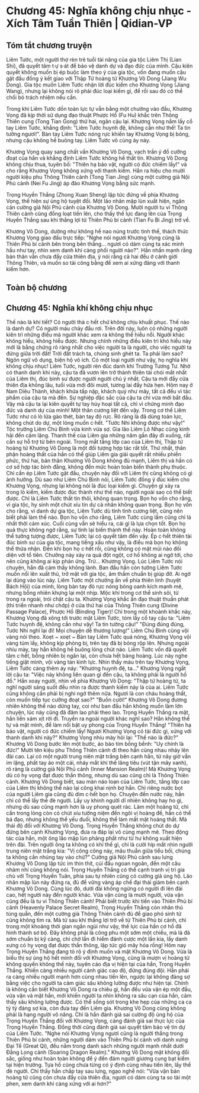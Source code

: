 # Chương 45: Nghĩa không chịu nhục - Xích Tâm Tuần Thiên | Qidian-VP

## Tóm tắt chương truyện

Liêm Tước, một người thợ rèn trẻ tuổi tài năng của gia tộc Liêm Thị (Lian Shi), đã quyết tâm t·ự s·át để bảo vệ danh dự và đạo đức của mình. Cậu kiên quyết không muốn bị ép buộc làm theo ý của gia tộc, vốn đang muốn cậu gật đầu đồng ý kết giao với Thập Tứ hoàng tử Khương Vô Dong (Jiang Wu Dong). Gia tộc muốn Liêm Tước nhận lời đúc kiếm cho Khương Vọng (Jiang Wang), nhưng lại không nói rõ phải đúc loại kiếm gì, để rồi sau đó có thể chối bỏ trách nhiệm nếu cần.

Trong khi Liêm Tước dồn toàn lực tự vẫn bằng một chưởng vào đầu, Khương Vọng đã kịp thời sử dụng đạo thuật Phược Hổ (Fu Hu) khắc trên Thông Thiên cung (Tong Tian Gong) thứ hai, ngăn cậu lại. Khương Vọng nắm lấy cổ tay Liêm Tước, khẳng định: "Liêm Tước huynh đệ, không cần như thế! Ta tin tưởng ngươi!". Bàn tay Liêm Tước nóng rực khiến tay Khương Vọng bị bỏng, nhưng cậu không hề buông tay. Liêm Tước vô cùng áy náy.

Khương Vọng quay sang chất vấn Khương Vô Dong, vạch trần ý đồ cưỡng đoạt của hắn và khẳng định Liêm Tước không hề thất tín. Khương Vô Dong không chịu thua, tuyên bố: "Thiên hạ bảo vật, người có đức chiếm lấy!" và cho rằng Khương Vọng không xứng với thanh kiếm. Hắn ra hiệu cho mười người kiệu phu Thông Thiên cảnh (Tong Tian Jing) cùng một cường giả Nội Phủ cảnh (Nei Fu Jing) áp đảo Khương Vọng bằng sức mạnh.

Trọng Huyền Thắng (Zhong Xuan Sheng) lập tức đứng về phía Khương Vọng, thể hiện sự ủng hộ tuyệt đối. Một lão nhân mập lùn xuất hiện, ngăn cản cường giả Nội Phủ cảnh của Khương Vô Dong. Mười người tu vi Thông Thiên cảnh cũng đồng loạt tiến lên, cho thấy thế lực đang lên của Trọng Huyền Thắng sau khi thắng lợi từ Thiên Phủ bí cảnh (Tian Fu Bi Jing) trở về.

Khương Vô Dong, dường như không hề nao núng trước tình thế, thách thức Khương Vọng giao đấu trực tiếp: "Nghe nói ngươi Khương Vọng cũng là Thiên Phủ bí cảnh bên trong bên thắng... ngươi có dám cùng ta xác minh hầu như tay, nhìn xem danh khí càng phối người nào?". Hắn nhấn mạnh rằng bản thân vẫn chưa đẩy cửa thiên địa, ý nói rằng cả hai đều ở cảnh giới Thông Thiên, và muốn so tài công bằng để xem ai xứng đáng với thanh kiếm hơn.

## Toàn bộ chương

## Chương 45: Nghĩa khí không chịu nhục

Thế nào là khí tiết?
Có người thà c·hết chứ không chịu khuất phục.
Thế nào là danh dự?
Có người máu chảy đầu rơi.
Trên đời này, luôn có những người kiên trì những điều mà người khác xem ra không thể hiểu nổi.
Người khác không hiểu, không hiểu được.
Nhưng chính những điều kiên trì khó hiểu này mới là bằng chứng rõ ràng nhất cho việc người ta là người, cho việc người ta đứng giữa trời đất!
Trời đất trách ta, chúng sinh ghét ta.
Ta phải làm sao?
Ngôn ngữ vô dụng, biện hộ vô ích.
Có một loại người như vậy, họ nghĩa khí không chịu nhục!
Liêm Tước, người rèn đúc danh khí Trường Tương Tư.
Nhờ có thanh danh khí này, cậu ta đã vươn lên trở thành thiên tài chói mắt nhất của Liêm thị, đúc binh sư được người người chú ý nhất.
Cậu ta mới đẩy cửa thiên địa không lâu, tuổi vừa mới đôi mươi, tương lai đầy hứa hẹn.
Hôm nay ở Nam Diêu Thành, khách khứa tấp nập, khách quý như mây, tất cả đều vì tác phẩm của cậu ta mà đến.
Sự nghiệp đặc sắc của cậu ta chỉ vừa mới bắt đầu.
Vậy mà cậu ta lại kiên quyết tự tay hủy hoại tất cả, chỉ vì chứng minh đạo đức và danh dự của mình!
Một thân cương liệt đến vậy.
Trong cơ thể Liêm Tước như có lò lửa gào thét, bàn tay đỏ rực.
Rõ ràng là đã dùng toàn lực, không chút do dự, một lòng muốn c·hết.
"Tước Nhi không được như vậy!" Tộc trưởng Liêm Chú Bình vừa kinh vừa sợ.
Gia lão Liêm Lô Nhạc cũng kinh hãi đến câm lặng.
Thanh thế của Liêm gia những năm gần đây đi xuống, rất cần sự hỗ trợ từ bên ngoài.
Trong mắt tầng lớp cao của Liêm thị, Thập tứ hoàng tử Khương Vô Dong là một đối tượng hợp tác rất tốt.
Thứ nhất, thân phận hoàng thất của hắn có thể giúp Liêm gia giải quyết rất nhiều phiền phức, thứ hai, bản thân Khương Vô Dong không đủ mạnh, Liêm thị và hắn có cơ sở hợp tác bình đẳng, không đến mức hoàn toàn biến thành phụ thuộc.
Chỉ cần ép Liêm Tước gật đầu, chuyện này đối với Liêm thị cũng không có gì ảnh hưởng.
Dù sao như Liêm Chú Bình nói, Liêm Tước đồng ý đúc kiếm cho Khương Vọng, nhưng lại không nói là đúc loại kiếm gì.
Chuyện gì xảy ra trong lò kiếm, kiếm được đúc thành như thế nào, người ngoài sao có thể biết được.
Chỉ là Liêm Tước thất tín thôi, không quan trọng.
Bọn họ vốn cho rằng, vì gia tộc, hy sinh một chút xíu tín dự cá nhân không quan trọng.
Bọn họ vốn cho rằng, vì danh dự gia tộc, Liêm Tước dù tính tình cương liệt, cũng nên biết phải làm thế nào.
Bọn họ vốn cho rằng, Liêm Tước cùng lắm cũng chỉ là nhất thời cảm xúc. Cuối cùng vẫn sẽ hiểu ra, cái gì là lựa chọn tốt.
Bọn họ quả thực không ngờ rằng, sự tình lại biến thành thế này.
Hoàn toàn không thể tưởng tượng được, Liêm Tước lại có quyết tâm đến vậy.
Ép c·hết thiên tài đúc binh sư của gia tộc, mang tiếng xấu như vậy, là điều mà bọn họ không thể thừa nhận.
Đến khi bọn họ c·hết rồi, cũng không có mặt mũi nào đối diện với tổ tiên.
Chưởng này xảy ra quá đột ngột, cơ hồ không ai ngờ tới, cho nên cũng không ai kịp phản ứng.
Trừ... Khương Vọng.
Lúc Liêm Tước nói chuyện, hắn đã cảm thấy không lành.
Ban đầu hắn còn tưởng Liêm Tước muốn nổi lên xuất thủ, trở mặt với gia tộc, âm thầm chuẩn bị giúp đỡ.
Ai ngờ lại dùng vào lúc này.
Liêm Tước một chưởng ấn về phía thiên linh (huyệt Bách Hội) của mình, lòng bàn tay đỏ rực nóng bỏng oanh kích mạnh mẽ, nhưng bỗng nhiên khựng lại một nhịp.
Mộc khí trong cơ thể sinh sôi, từ trong ra ngoài, trói chặt cậu ta.
Khương Vọng khắc ấn đạo thuật thuấn phát (thi triển nhanh như chớp) ở cửa thứ hai của Thông Thiên cung (Divine Passage Palace), Phược Hổ (Binding Tiger)!
Chỉ trong một khoảnh khắc này, Khương Vọng đã xông tới trước mặt Liêm Tước, tóm lấy cổ tay cậu ta: "Liêm Tước huynh đệ, không cần như vậy! Ta tin tưởng cậu!"
"Đúng đúng đúng, Tước Nhi nghĩ lại đi! Mọi chuyện dễ thương lượng!" Liêm Chú Bình cũng vội vàng nói theo.
Xoẹt ~ xoẹt ~
Bàn tay Liêm Tước quá nóng, Khương Vọng vội vàng túm lấy, không kịp phòng bị, trên tay đã bị bỏng rộp lên. Nhưng ngoài nhíu mày, tay hắn không hề buông lỏng chút nào.
Liêm Tước vốn đã quyết tâm c·hết, bỗng nhiên bị ngăn lại, còn chưa hết bàng hoàng.
Lúc này nghe tiếng giật mình, vội vàng tán kình lực.
Nhìn thấy máu trên tay Khương Vọng, Liêm Tước càng thêm áy náy: "Khương huynh đệ, ta..."
Khương Vọng ngắt lời cậu ta: "Việc này không liên quan gì đến cậu, ta không phải là người hồ đồ."
Hắn xoay người, nhìn về phía Khương Vô Dong: "Thập tứ hoàng tử, ta nghĩ người sáng suốt đều nhìn ra được thanh kiếm này là của ai. Liêm Tước cũng không cần phải bị nghi ngờ thêm nữa. Ngươi là con cháu hoàng thất, còn muốn tiếp tục cưỡng đoạt sao?"
"Buồn cười!" Khương Vô Dong đương nhiên không thể nào dừng tay, coi như ban đầu hắn không muốn làm lớn chuyện, lúc này cũng đã đâm lao phải theo lao.
Trọng Huyền Thắng ra mặt, hắn liền xám xịt rời đi. Truyền ra ngoài người khác nghĩ sao?
Hắn không thể tự vả mặt mình, để làm nổi bật uy phong của Trọng Huyền Thắng!
"Thiên hạ bảo vật, người có đức chiếm lấy! Ngươi Khương Vọng có tài đức gì, xứng với thanh danh khí này?"
Khương Vọng nhíu mày hỏi lại: "Thế nào là đức?"
Khương Vô Dong bước lên một bước, áo bào tím bồng bềnh: "Uy chính là đức!"
Mười tên kiệu phu Thông Thiên cảnh đi theo hắn cùng nhau nhảy lên đài cao.
Lại có một người trung niên mặt trắng bên cạnh hắn, từ nãy giờ vẫn im lặng, phất tay áo một cái, nháy mắt khí thế lăng tiêu (vút tận mây xanh), rõ ràng là cường giả Nội Phủ cảnh (Inner Mansion Realm)!
Mà Khương Vọng dù có hy vọng đạt được thần thông, nhưng dù sao cũng chỉ là Thông Thiên cảnh.
Khương Vô Dong biết, sau màn náo loạn của Liêm Tước, tầng lớp cao của Liêm thị không thể nào lại công khai nịnh bợ hắn. Chỉ riêng nước bọt của người Liêm gia cũng đủ dìm c·hết bọn họ.
Chuyện đến nước này, hắn chỉ có thể lấy thế đè người.
Lấy uy khinh người dĩ nhiên không hay ho gì, nhưng dù sao cũng mạnh hơn là uy phong quét rác.
Làm một hoàng tử, chỉ cần trong lòng còn có chút xíu tưởng niệm đến ngôi vị hoàng đế, hắn có thể bá đạo, nhưng không thể yếu đuối, không thể làm mất mặt hoàng thất.
Mà thái độ đối với Khương Vô Dong.
Trọng Huyền Thắng không chút do dự đứng bên cạnh Khương Vọng, đưa ra đáp lại vô cùng mạnh mẽ.
Theo động tác của hắn, một ông lão mập lùn phảng phất như từ hư không xuất hiện trên đài.
Trên người ông ta không có khí thế gì, chỉ là cười híp mắt nhìn người trung niên mặt trắng kia: "Vị công công này, mâu thuẫn giữa tiểu bối, chúng ta không cần nhúng tay vào chứ?"
Cường giả Nội Phủ cảnh sau lưng Khương Vô Dong lập tức im thin thít, cúi đầu ngoan ngoãn, đến một câu nhảm nhí cũng không nói.
Trọng Huyền Thắng có thể cạnh tranh vị trí gia chủ với Trọng Huyền Tuân, phía sau tự nhiên cũng có cường giả ủng hộ.
Lão nhân mập lùn này đứng ra, đủ để vững vàng áp chế đại thái giám bên cạnh Khương Vô Dong.
Cùng lúc đó, dưới đài không ngừng có người đi lên đài cao, hết người này đến người khác.
Vừa vặn cũng là mười người, vừa vặn cũng đều là tu vi Thông Thiên cảnh!
Phải biết trước khi tiến vào Thiên Phủ bí cảnh (Heavenly Palace Secret Realm), Trọng Huyền Thắng còn nhân thủ túng quẫn, đến một cường giả Thông Thiên cảnh đủ để giao phó sinh tử cũng không tìm ra. Mà từ sau khi thắng lợi trở về từ Thiên Phủ bí cảnh, chỉ trong một khoảng thời gian ngắn ngủi như vậy, thế lực của hắn cơ hồ đã hình thành sơ bộ.
Đây không phải là công phu một sớm một chiều, mà là đã sớm chuẩn bị kỹ càng, chỉ chờ lần đi hiểm đánh cược một lần kia, lấy danh xưng có hy vọng đạt được thần thông, lập tức gió mây hóa rồng!
Hôm nay Trọng Huyền Thắng đang tỏ rõ ý định muốn vả mặt Khương Vô Dong. Vừa là biểu thị sự ủng hộ hết mình đối với Khương Vọng, cũng là mượn vị hoàng tử không quyền không thế này, tuyên cáo địa vị hiện tại của hắn, Trọng Huyền Thắng. Khiến càng nhiều người cảnh giác cao độ, đứng đúng đội.
Hắn phái ra càng nhiều người mạnh hơn cùng nhau tiến lên, ngược lại không đáng sợ bằng việc cho người ta cảm giác sâu không lường được như hiện tại.
Chính là không cần biết Khương Vô Dong ra chiêu gì, hắn đều vừa vặn ép một đầu, vừa vặn vả mặt hắn, mới khiến người ta nhìn không ra sâu cạn của hắn, cảm thấy sâu không lường được.
Có thể sống sót trong khe hẹp của những ca ca tỷ tỷ đáng sợ kia, còn đưa tay đến Liêm gia. Khương Vô Dong cũng không phải là hạng người vô năng.
Chỉ là hắn đánh giá sai cường độ ủng hộ của Trọng Huyền Thắng đối với Khương Vọng, càng đánh giá sai thực lực của Trọng Huyền Thắng. Đồng thời cũng đánh giá sai quyết tâm bảo vệ tín dự của Liêm Tước.
"Nghe nói Khương Vọng ngươi cũng là người thắng trong Thiên Phủ bí cảnh, những người dám vào Thiên Phủ bí cảnh với danh xưng Đại Tề (Great Qi), đều nằm trong danh sách những người mạnh nhất dưới Đằng Long cảnh (Soaring Dragon Realm)." Khương Vô Dong mặt không đổi sắc, giống như hoàn toàn không để ý đến đám người giương cung bạt kiếm tại hiện trường.
Tựa hồ cũng chưa từng có ý định cùng nhau tiến lên, lấy thế đè người.
Chỉ thấy hắn chắp tay sau lưng, ngạo nghễ nói: "Vừa vặn bản hoàng tử cũng còn chưa đẩy cửa thiên địa, ngươi có dám cùng ta so tài một phen, xem danh khí càng xứng với ai hơn?"